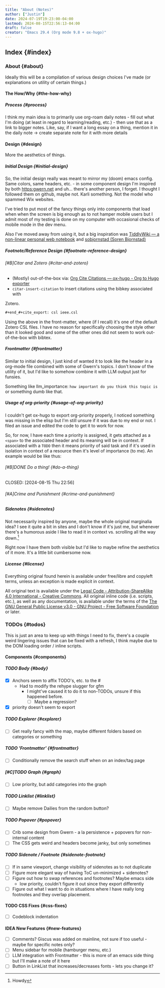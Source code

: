 ```yaml
---
title: "About (Notes)"
author: ["Justin"]
date: 2024-07-19T19:23:00-04:00
lastmod: 2024-08-15T22:56:13-04:00
draft: false
creator: "Emacs 29.4 (Org mode 9.8 + ox-hugo)"
---
```


<div class="outline-1 jvc">

## Index {#index}

<div class="outline-2 jvc">

### About {#about}

Ideally this will be a compilation of various design choices I've made (or
explanations on utility of certain things.)

<div class="outline-3 jvc">

#### The How/Why {#the-how-why}

<div class="outline-4 jvc">

##### Process {#process}

I think my main idea is to primarily use org-roam daily notes - fill out what
I'm doing (at least in regard to learning/reading, etc.) - then use that as a
link to bigger notes. Like, say, if I want a long essay on a thing, mention it
in the daily note -&gt; create separate note for it with more details

</div>

</div>

<div class="outline-3 jvc">

#### Design {#design}

More the aesthetics of things.

<div class="outline-4 jvc">

##### Initial Design {#initial-design}

So, the initial design really was meant to mirror my (doom) emacs config. Same
colors, same headers, etc. - in some component design I'm inspired by both
<https:gwern.net> and uh... there's another person, I forget. I thought I followed
them on github, maybe not. Karli something. Not the model who spammed Wix
websites.

I've tried to put most of the fancy things only into components that load when
when the screen is big enough as to not hamper mobile users but I admit most of
my testing is done on my computer with occasional checks of mobile mode in the
dev menu.

Also I've moved away from using it, but a big inspiration was [TiddlyWiki — a
non-linear personal web notebook](https://tiddlywiki.com) and [sobjornstad (Soren Bjornstad)](https://github.com/sobjornstad)

</div>

<div class="outline-4 jvc">

##### Footnote/Reference Design {#footnote-reference-design}

<div class="outline-5 jvc">

###### <span class="org-priority priority-B">[#B]</span>Citar and Zotero {#citar-and-zotero}

-   (Mostly) out-of-the-box via: [Org Cite Citations — ox-hugo - Org to Hugo exporter](https://ox-hugo.scripter.co/doc/org-cite-citations/)
-   `citar-insert-citation` to insert citations using the bibkey associated with

Zotero.

```org
#+end_#+cite_export: csl ieee.csl
```

Using the above in the front-matter, where (if I recall) it's one of the default Zotero CSL
files. I have no reason for specifically choosing the style other than it
looked good and some of the other ones did not seem to work out-of-the-box with bibtex.

</div>

</div>

<div class="outline-4 jvc">

##### Frontmatter {#frontmatter}

Similar to initial design, I just kind of wanted it to look like the header in a
org-mode file combined with some of Gwern's topics. I don't know of the utility
of it, but I'd like to somehow combine it with LLM output just for funsies.

Something like llm_importance: `how important do you think this topic is` or
something dumb like that.

</div>

<div class="outline-4 jvc">

##### Usage of org-priority {#usage-of-org-priority}

I couldn't get ox-hugo to export org-priority properly, I noticed something was
missing in the elisp but I'm still unsure if it was due to my end or not. I
filed an issue and edited the code to get it to work for now.

So, for now, I have each time a priority is assigned, it gets attached as a
`<span>` to the associated header and its meaning will be in context. If
associated with a `TODO` then it means priority of said task and if it's used in
isolation in context of a resource then it's level of importance (to me). An
example would be like thus:

<div class="outline-5 jvc">

###### <span class="org-priority priority-B">[#B]</span><span class="org-todo done DONE">DONE</span> Do a thing! {#do-a-thing}

<p><span class="timestamp-wrapper"><span class="timestamp-kwd">CLOSED:</span> <span class="timestamp">[2024-08-15 Thu 22:56]</span></span></p>

</div>

<div class="outline-5 jvc">

###### <span class="org-priority priority-A">[#A]</span>Crime and Punishment {#crime-and-punishment}


</div>

</div>

<div class="outline-4 jvc">

##### Sidenotes {#sidenotes}

Not necessarily inspired by anyone, maybe the whole original marginalia idea? I
see it quite a bit in sites and I don't know if it's just me, but whenever
there's a humorous aside I like to read it in context vs. scrolling all the way
down.[^fn:1]

Right now I have them both visible but I'd like to maybe refine the aesthetics
of it more. It's a little bit cumbersome now.

</div>

<div class="outline-4 jvc">

##### License {#license}

Everything original found herein is available under free/libre and copyleft terms, unless an exception is made explicit in context.

All original text is available under the [Legal Code - Attribution-ShareAlike 4.0
International - Creative Commons](https://creativecommons.org/licenses/by-sa/4.0/legalcode). All original inline code (i.e. scripts, etc.),
as well as any documentation, is available under the terms of the [The GNU
General Public License v3.0 - GNU Project - Free Software Foundation](https://www.gnu.org/licenses/gpl-3.0.html) or later.

</div>

</div>

</div>

<div class="outline-2 jvc">

### TODOs {#todos}

This is just an area to keep up with things I need to fix, there's a couple
weird lingering issues that can be fixed with a refresh, I think maybe due to
the DOM loading order / inline scripts.

<div class="outline-3 jvc">

#### Components {#components}

<div class="outline-4 jvc">

##### <span class="org-todo todo TODO">TODO</span> Body {#body}

-   [X] Anchors seem to affix TODO's, etc. to the #
    -   Had to modify the rehype slugger for gfm
        -   I might've caused it to do it to non-TODOs, unsure if this happened before.
            -   [ ] Maybe a regression?
-   [X] priority doesn't seem to export

</div>

<div class="outline-4 jvc">

##### <span class="org-todo todo TODO">TODO</span> Explorer {#explorer}

-   [ ] Get really fancy with the map, maybe different folders based on
    categories or something

</div>

<div class="outline-4 jvc">

##### <span class="org-todo todo TODO">TODO</span> 'Frontmatter' {#frontmatter}

-   [ ] Conditionally remove the search stuff when on an index/tag page

</div>

<div class="outline-4 jvc">

##### <span class="org-priority priority-C">[#C]</span><span class="org-todo todo TODO">TODO</span> Graph {#graph}

-   [ ] Low priority, but add categories into the graph

</div>

<div class="outline-4 jvc">

##### <span class="org-todo todo TODO">TODO</span> Linklist {#linklist}

-   [ ] Maybe remove Dailies from the random button?

</div>

<div class="outline-4 jvc">

##### <span class="org-todo todo TODO">TODO</span> Popover {#popover}

-   [ ] Crib some design from Gwern - a la persistence + popovers for
    non-internal content
-   [ ] The CSS gets weird and headers become janky, but only sometimes

</div>

<div class="outline-4 jvc">

##### <span class="org-todo todo TODO">TODO</span> Sidenote / Footnote {#sidenote-footnote}

-   [ ] If in same viewport, change visibility of sidenotes as to not duplicate
-   [ ] Figure more elegant way of having ToC un-minimized + sidenotes?
-   [ ] Figure out how to swap references and footnotes? Maybe emacs side
    -   low priority, couldn't figure it out since they export differently
-   [ ] Figure out what I want to do in situations where I have really long
    footnotes and they overlap placement.

</div>

</div>

<div class="outline-3 jvc">

#### <span class="org-todo todo TODO">TODO</span> CSS Fixes {#css-fixes}

-   [ ] Codeblock indentation

</div>

<div class="outline-3 jvc">

#### <span class="org-todo todo IDEA">IDEA</span> New Features {#new-features}

-   [ ] Comments? Giscus was added on mainline, not sure if too useful - maybe
    for specific notes only?
-   [ ] Menu sidebar for mobile (hamburger menu, etc.)
-   [ ] LLM integration with Frontmatter - this is more of an emacs side thing
    but I'll make a note of it here
-   [ ] Button in LinkList that increases/decreases fonts - lets you change it?

</div>

</div>

</div>

[^fn:1]: Howdy
